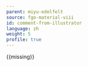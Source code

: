 ```yaml
---
parent: miyu-edelfelt
source: fgo-material-viii
id: comment-from-illustrator
language: zh
weight: 5
profile: true
---
```


{{missing}}
